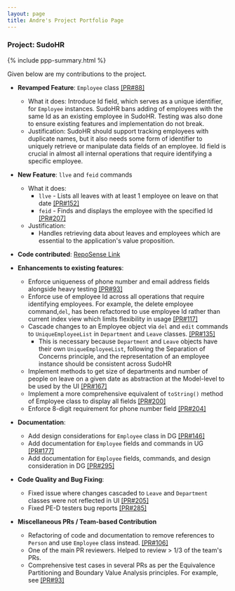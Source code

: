 ```yaml
---
layout: page
title: Andre's Project Portfolio Page
---
```


### Project: SudoHR

{% include ppp-summary.html %}

Given below are my contributions to the project.

* **Revamped Feature**: `Employee` class [[PR#88]](https://github.com/AY2223S2-CS2103T-T17-2/tp/pull/88)
  * What it does: Introduce Id field, which serves as a unique identifier, for `Employee` instances. 
  SudoHR bans adding of employees with the same Id as an existing employee in SudoHR.
  Testing was also done to ensure existing features and implementation do not break.
  * Justification: SudoHR should support tracking employees with duplicate names, but it also needs some form of
  identifier to uniquely retrieve or manipulate data fields of an employee. Id field is crucial in almost all internal
  operations that require identifying a specific employee.

* **New Feature**: `llve` and `feid` commands
  * What it does:
    * `llve` - Lists all leaves with at least 1 employee on leave on that date [[PR#152]](https://github.com/AY2223S2-CS2103T-T17-2/tp/pull/152)
    * `feid` - Finds and displays the employee with the specified Id [[PR#207]](https://github.com/AY2223S2-CS2103T-T17-2/tp/pull/207)
  * Justification:
    * Handles retrieving data about leaves and employees which are essential to the application's value proposition.

* **Code contributed**: [RepoSense Link](https://nus-cs2103-ay2223s2.github.io/tp-dashboard/?search=&sort=groupTitle&sortWithin=title&timeframe=commit&mergegroup=&groupSelect=groupByRepos&breakdown=true&checkedFileTypes=docs~functional-code~test-code~other&since=2023-02-17&tabOpen=true&tabType=authorship&tabAuthor=4ndrelim&tabRepo=AY2223S2-CS2103T-T17-2%2Ftp%5Bmaster%5D&authorshipIsMergeGroup=false&authorshipFileTypes=docs~functional-code~test-code~other&authorshipIsBinaryFileTypeChecked=false&authorshipIsIgnoredFilesChecked=false)

* **Enhancements to existing features**:
  * Enforce uniqueness of phone number and email address fields alongside heavy testing [[PR#93]](https://github.com/AY2223S2-CS2103T-T17-2/tp/pull/93)
  * Enforce use of employee Id across all operations that require identifying employees. For example, the delete employee command,`del`, 
  has been refactored to use employee Id rather than current index view which limits flexibility in usage [[PR#117]](https://github.com/AY2223S2-CS2103T-T17-2/tp/pull/117)
  * Cascade changes to an Employee object via `del` and `edit` commands to `UniqueEmployeeList` in `Department` and `Leave` classes. [[PR#135]](https://github.com/AY2223S2-CS2103T-T17-2/tp/pull/135)
    * This is necessary because `Department` and `Leave` objects have their own `UniqueEmployeeList`, following the Separation of Concerns principle, and
    the representation of an employee instance should be consistent across SudoHR 
  * Implement methods to get size of departments and number of people on leave on a given date as abstraction at the Model-level to be used by the UI [[PR#167]](https://github.com/AY2223S2-CS2103T-T17-2/tp/pull/167)
  * Implement a more comprehensive equivalent of `toString()` method of Employee class to display all fields [[PR#200]](https://github.com/AY2223S2-CS2103T-T17-2/tp/pull/200)
  * Enforce 8-digit requirement for phone number field [[PR#204]](https://github.com/AY2223S2-CS2103T-T17-2/tp/pull/204)

* **Documentation**:
  * Add design considerations for `Employee` class in DG [[PR#146]](https://github.com/AY2223S2-CS2103T-T17-2/tp/pull/146)
  * Add documentation for `Employee` fields and commands in UG [[PR#177]](https://github.com/AY2223S2-CS2103T-T17-2/tp/pull/177)
  * Add documentation for `Employee` fields, commands, and design consideration in DG [[PR#295]](https://github.com/AY2223S2-CS2103T-T17-2/tp/pull/295)

* **Code Quality and Bug Fixing**:
  * Fixed issue where changes cascaded to `Leave` and `Department` classes were not reflected in UI [[PR#205]](https://github.com/AY2223S2-CS2103T-T17-2/tp/pull/205)
  * Fixed PE-D testers bug reports [[PR#285]](https://github.com/AY2223S2-CS2103T-T17-2/tp/pull/285) 

* **Miscellaneous PRs / Team-based Contribution**
  * Refactoring of code and documentation to remove references to `Person` and use `Employee` class instead. [[PR#106]](https://github.com/AY2223S2-CS2103T-T17-2/tp/pull/106)
  * One of the main PR reviewers. Helped to review > 1/3 of the team's PRs.
  * Comprehensive test cases in several PRs as per the Equivalence Partitioning and Boundary Value Analysis principles. For example, see [[PR#93]](https://github.com/AY2223S2-CS2103T-T17-2/tp/pull/93)

